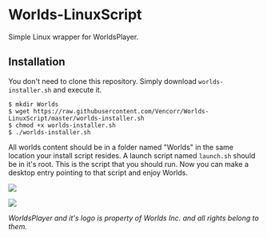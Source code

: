 # Worlds-LinuxScript
Simple Linux wrapper for WorldsPlayer.

## Installation
You don't need to clone this repository. Simply download `worlds-installer.sh` and execute it.

```
$ mkdir Worlds
$ wget https://raw.githubusercontent.com/Vencorr/Worlds-LinuxScript/master/worlds-installer.sh
$ chmod +x worlds-installer.sh
$ ./worlds-installer.sh
```

All worlds content should be in a folder named "Worlds" in the same location your install script resides. A launch script named `launch.sh` should be in it's root. This is the script that you should run. Now you can make a desktop entry pointing to that script and enjoy Worlds.

![](https://github.com/Vencorr/Worlds-LinuxScript/blob/master/launcher.png)

![](https://github.com/Vencorr/Worlds-LinuxScript/blob/master/app.png)

*WorldsPlayer and it's logo is property of Worlds Inc. and all rights belong to them.*
